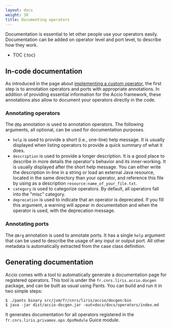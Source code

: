 ```yaml
---
layout: docs
weight: 30
title: Documenting operators
---
```


Documentation is essential to let other people use your operators easily.
Documentation can be added on operator level and port level, to describe how they work.

* TOC
{:toc}

## In-code documentation

As introduced in the page about [implementing a custom operator](operator.html), the first step is to annotation operators and ports with appropriate annotations.
In addition of providing essential information for the Accio framework, these annotations also allow to document your operators directly in the code.

### Annotating operators

The `@Op` annotation is used to annotation operators.
The following arguments, all optional, can be used for documentation purposes.

  * `help` is used to provide a short (i.e., one-line) help message.
  It is usually displayed when listing operators to provide a quick summary of what it does.
  * `description` is used to provide a longer description.
  It is a good place to describe in more details the operator's behavior and its inner-working.
  It is usually displayed after the short help message.
  You can either write the description in-line in a string or load an external Java resource, located in the same directory than your operator, and reference this file by using as a description `resource:name_of_your_file.txt`.
  * `category` is used to categorize operators.
  By default, all operators fall into the "misc" category.
  * `deprecation` is used to indicate that an operator is deprecated.
  If you fill this argument, a warning will appear in documentation and when the operator is used, with the deprecation message.


### Annotating ports

The `@Arg` annotation is used to annotate ports.
It has a single `help` argument that can be used to describe the usage of any input or output port.
All other metadata is automatically extracted from the case class definition.

## Generating documentation

Accio comes with a tool to automatically generate a documentation page for registered operators.
This tool is under the `fr.cnrs.liris.accio.docgen` package, and can be built as usual using Pants.
You can build and run it in two simple steps:

```
$ ./pants binary src/jvm/fr/cnrs/liris/accio/docgen:bin
$ java -jar dist/accio-docgen.jar -out=docs/docs/operators/index.md
```

It generates documentation for all operators registered in the `fr.cnrs.liris.privamov.ops.OpsModule` Guice module.
